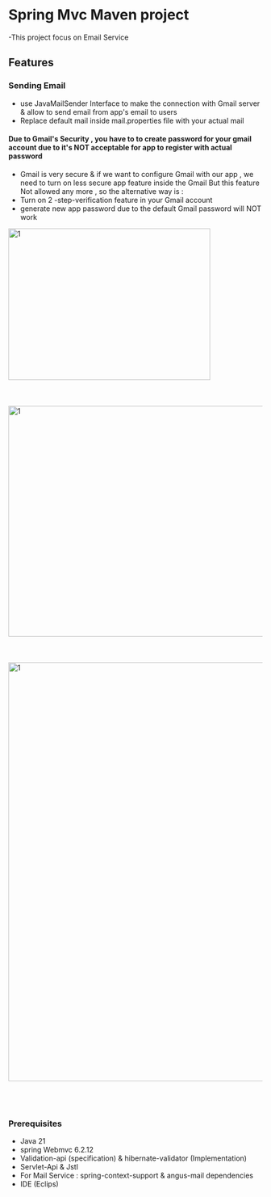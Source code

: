 # Spring Mvc Maven project
-This project focus on Email Service 
## Features
### Sending Email
- use JavaMailSender Interface to make the connection with Gmail server & allow to send email from app's email to users
- Replace default mail inside mail.properties file with your actual mail
#### Due to Gmail's Security , you have to  to create password for your gmail account due to it's NOT acceptable for app to register with actual password
- Gmail is very secure & if we want to configure Gmail with our app , we need to turn on less secure app feature inside the Gmail But this feature Not allowed any more , so the alternative way is :
- Turn on 2 -step-verification feature in your Gmail account
- generate new app password due to the default Gmail password will NOT work
<img width="400" height="300" alt="1" src="https://github.com/user-attachments/assets/2ef4e9fb-cc44-434f-9237-9bec6e663b78" />
<br><br><br><br>
<img width="683" height="457" alt="1" src="https://github.com/user-attachments/assets/8d1c4650-5664-4bec-b03a-4cd0fcdde566" />
<br><br><br><br>

<img width="945" height="829" alt="1" src="https://github.com/user-attachments/assets/f843630b-47b9-4a8d-8a70-b39fc739f768" />
<br><br><br><br>

### Prerequisites
- Java 21
- spring Webmvc 6.2.12
- Validation-api (specification) & hibernate-validator (Implementation)
- Servlet-Api & Jstl
- For Mail Service : spring-context-support & angus-mail dependencies
- IDE (Eclips)
